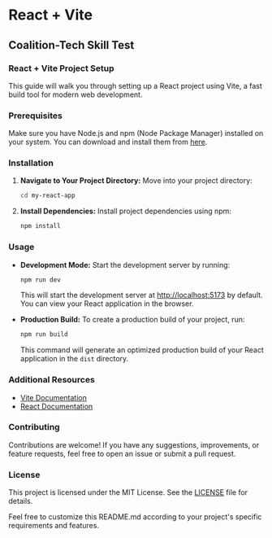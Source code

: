 # React + Vite
## Coalition-Tech Skill Test

### React + Vite Project Setup

This guide will walk you through setting up a React project using Vite, a fast build tool for modern web development.

### Prerequisites

Make sure you have Node.js and npm (Node Package Manager) installed on your system. You can download and install them from [here](https://nodejs.org/).

### Installation

1. **Navigate to Your Project Directory:** Move into your project directory:
    ```bash
    cd my-react-app
    ```
2. **Install Dependencies:** Install project dependencies using npm:
    ```bash
    npm install
    ```

### Usage

- **Development Mode:** Start the development server by running:
    ```bash
    npm run dev
    ```
    This will start the development server at [http://localhost:5173](http://localhost:5173) by default. You can view your React application in the browser.

- **Production Build:** To create a production build of your project, run:
    ```bash
    npm run build
    ```
    This command will generate an optimized production build of your React application in the `dist` directory.

### Additional Resources

- [Vite Documentation](https://vitejs.dev/)
- [React Documentation](https://reactjs.org/)

### Contributing

Contributions are welcome! If you have any suggestions, improvements, or feature requests, feel free to open an issue or submit a pull request.

### License

This project is licensed under the MIT License. See the [LICENSE](LICENSE) file for details.

Feel free to customize this README.md according to your project's specific requirements and features.
